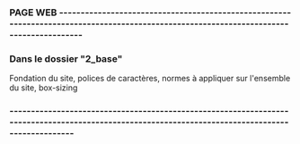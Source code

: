 ### PAGE WEB ----------------------------------------------------------------------------------------------------------------------------------------

###  Dans le dossier "2_base"

Fondation du site, polices de caractères, normes à appliquer sur l'ensemble du site, box-sizing

### -------------------------------------------------------------------------------------------------------------------------------------------------